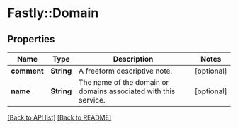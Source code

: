 # Fastly::Domain

## Properties

| Name | Type | Description | Notes |
| ---- | ---- | ----------- | ----- |
| **comment** | **String** | A freeform descriptive note. | [optional] |
| **name** | **String** | The name of the domain or domains associated with this service. | [optional] |

[[Back to API list]](../../README.md#endpoints) [[Back to README]](../../README.md)


